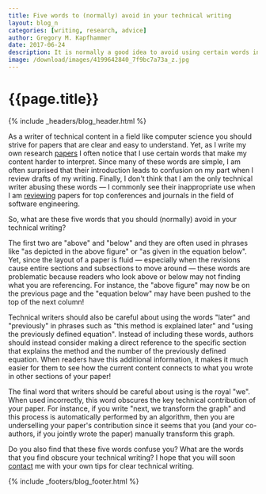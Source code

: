 ```yaml
---
title: Five words to (normally) avoid in your technical writing
layout: blog_n
categories: [writing, research, advice]
author: Gregory M. Kapfhammer
date: 2017-06-24
description: It is normally a good idea to avoid using certain words in your technical writing because they are likely to confuse your readers.
image: /download/images/4199642840_7f9bc7a73a_z.jpg
---
```


# {{page.title}}
{% include _headers/blog_header.html %}

As a writer of technical content in a field like computer science you should
strive for papers that are clear and easy to understand. Yet, as I write my own
research [papers]({{site.baseurl}}research/papers/) I often notice that I use
certain words that make my content harder to interpret. Since many of these
words are simple, I am often surprised that their introduction leads to
confusion on my part when I review drafts of my writing. Finally, I don't think
that I am the only technical writer abusing these words &mdash; I commonly see
their inappropriate use when I am [reviewing]({{site.baseurl}}service/) papers
for top conferences and journals in the field of software engineering.

So, what are these five words that you should (normally) avoid in your technical
writing?

The first two are "above" and "below" and they are often used in phrases like
"as depicted in the above figure" or "as given in the equation below". Yet,
since the layout of a paper is fluid &mdash; especially when the revisions cause
entire sections and subsections to move around &mdash; these words are
problematic because readers who look above or below may not finding what you are
referencing. For instance, the "above figure" may now be on the previous page
and the "equation below" may have been pushed to the top of the next column!

Technical writers should also be careful about using the words "later" and
"previously" in phrases such as "this method is explained later" and "using the
previously defined equation". Instead of including these words, authors should
instead consider making a direct reference to the specific section that explains
the method and the number of the previously defined equation. When readers have
this additional information, it makes it much easier for them to see how the
current content connects to what you wrote in other sections of your paper!

The final word that writers should be careful about using is the royal "we".
When used incorrectly, this word obscures the key technical contribution of your
paper. For instance, if you write "next, we transform the graph" and this
process is automatically performed by an algorithm, then you are underselling
your paper's contribution since it seems that you (and your co-authors, if you
jointly wrote the paper) manually transform this graph.

Do you also find that these five words confuse you? What are the words that you
find obscure your technical writing? I hope that you will soon
[contact]({{site.baseurl}}contact/) me with your own tips for clear technical
writing.

{% include _footers/blog_footer.html %}
